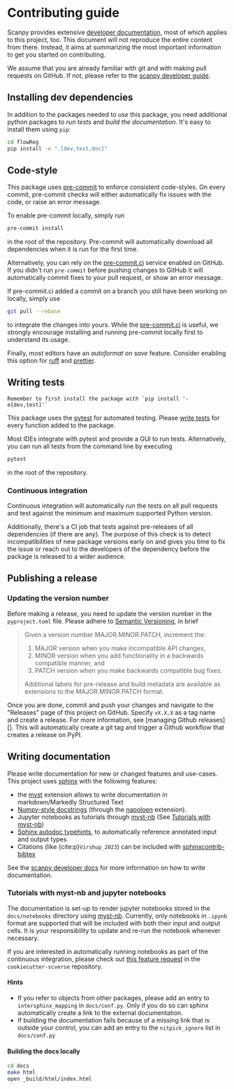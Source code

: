# Contributing guide

Scanpy provides extensive [developer documentation][scanpy developer guide], most of which applies to this project, too.
This document will not reproduce the entire content from there. Instead, it aims at summarizing the most important
information to get you started on contributing.

We assume that you are already familiar with git and with making pull requests on GitHub. If not, please refer
to the [scanpy developer guide][].

## Installing dev dependencies

In addition to the packages needed to _use_ this package, you need additional python packages to _run tests_ and _build
the documentation_. It's easy to install them using `pip`:

```bash
cd flowReg
pip install -e ".[dev,test,doc]"
```

## Code-style

This package uses [pre-commit][] to enforce consistent code-styles.
On every commit, pre-commit checks will either automatically fix issues with the code, or raise an error message.

To enable pre-commit locally, simply run

```bash
pre-commit install
```

in the root of the repository. Pre-commit will automatically download all dependencies when it is run for the first time.

Alternatively, you can rely on the [pre-commit.ci][] service enabled on GitHub. If you didn't run `pre-commit` before
pushing changes to GitHub it will automatically commit fixes to your pull request, or show an error message.

If pre-commit.ci added a commit on a branch you still have been working on locally, simply use

```bash
git pull --rebase
```

to integrate the changes into yours.
While the [pre-commit.ci][] is useful, we strongly encourage installing and running pre-commit locally first to understand its usage.

Finally, most editors have an _autoformat on save_ feature. Consider enabling this option for [ruff][ruff-editors]
and [prettier][prettier-editors].

[ruff-editors]: https://docs.astral.sh/ruff/integrations/
[prettier-editors]: https://prettier.io/docs/en/editors.html

## Writing tests

```{note}
Remember to first install the package with `pip install '-e[dev,test]'`
```

This package uses the [pytest][] for automated testing. Please [write tests][scanpy-test-docs] for every function added
to the package.

Most IDEs integrate with pytest and provide a GUI to run tests. Alternatively, you can run all tests from the
command line by executing

```bash
pytest
```

in the root of the repository.

### Continuous integration

Continuous integration will automatically run the tests on all pull requests and test
against the minimum and maximum supported Python version.

Additionally, there's a CI job that tests against pre-releases of all dependencies
(if there are any). The purpose of this check is to detect incompatibilities
of new package versions early on and gives you time to fix the issue or reach
out to the developers of the dependency before the package is released to a wider audience.

[scanpy-test-docs]: https://scanpy.readthedocs.io/en/latest/dev/testing.html#writing-tests

## Publishing a release

### Updating the version number

Before making a release, you need to update the version number in the `pyproject.toml` file. Please adhere to [Semantic Versioning][semver], in brief

> Given a version number MAJOR.MINOR.PATCH, increment the:
>
> 1.  MAJOR version when you make incompatible API changes,
> 2.  MINOR version when you add functionality in a backwards compatible manner, and
> 3.  PATCH version when you make backwards compatible bug fixes.
>
> Additional labels for pre-release and build metadata are available as extensions to the MAJOR.MINOR.PATCH format.

Once you are done, commit and push your changes and navigate to the "Releases" page of this project on GitHub.
Specify `vX.X.X` as a tag name and create a release. For more information, see [managing Github releases][]. This will automatically create a git tag and trigger a Github workflow that creates a release on PyPI.

## Writing documentation

Please write documentation for new or changed features and use-cases. This project uses [sphinx][] with the following features:

-   the [myst][] extension allows to write documentation in markdown/Markedly Structured Text
-   [Numpy-style docstrings][numpydoc] (through the [napoloen][numpydoc-napoleon] extension).
-   Jupyter notebooks as tutorials through [myst-nb][] (See [Tutorials with myst-nb](#tutorials-with-myst-nb-and-jupyter-notebooks))
-   [Sphinx autodoc typehints][], to automatically reference annotated input and output types
-   Citations (like {cite:p}`Virshup_2023`) can be included with [sphinxcontrib-bibtex](https://sphinxcontrib-bibtex.readthedocs.io/)

See the [scanpy developer docs](https://scanpy.readthedocs.io/en/latest/dev/documentation.html) for more information
on how to write documentation.

### Tutorials with myst-nb and jupyter notebooks

The documentation is set-up to render jupyter notebooks stored in the `docs/notebooks` directory using [myst-nb][].
Currently, only notebooks in `.ipynb` format are supported that will be included with both their input and output cells.
It is your responsibility to update and re-run the notebook whenever necessary.

If you are interested in automatically running notebooks as part of the continuous integration, please check
out [this feature request](https://github.com/scverse/cookiecutter-scverse/issues/40) in the `cookiecutter-scverse`
repository.

#### Hints

-   If you refer to objects from other packages, please add an entry to `intersphinx_mapping` in `docs/conf.py`. Only
    if you do so can sphinx automatically create a link to the external documentation.
-   If building the documentation fails because of a missing link that is outside your control, you can add an entry to
    the `nitpick_ignore` list in `docs/conf.py`

#### Building the docs locally

```bash
cd docs
make html
open _build/html/index.html
```

<!-- Links -->

[scanpy developer guide]: https://scanpy.readthedocs.io/en/latest/dev/index.html
[cookiecutter-scverse-instance]: https://cookiecutter-scverse-instance.readthedocs.io/en/latest/template_usage.html
[github quickstart guide]: https://docs.github.com/en/get-started/quickstart/create-a-repo?tool=webui
[codecov]: https://about.codecov.io/sign-up/
[codecov docs]: https://docs.codecov.com/docs
[codecov bot]: https://docs.codecov.com/docs/team-bot
[codecov app]: https://github.com/apps/codecov
[pre-commit.ci]: https://pre-commit.ci/
[readthedocs.org]: https://readthedocs.org/
[myst-nb]: https://myst-nb.readthedocs.io/en/latest/
[jupytext]: https://jupytext.readthedocs.io/en/latest/
[pre-commit]: https://pre-commit.com/
[anndata]: https://github.com/scverse/anndata
[mudata]: https://github.com/scverse/mudata
[pytest]: https://docs.pytest.org/
[semver]: https://semver.org/
[sphinx]: https://www.sphinx-doc.org/en/master/
[myst]: https://myst-parser.readthedocs.io/en/latest/intro.html
[numpydoc-napoleon]: https://www.sphinx-doc.org/en/master/usage/extensions/napoleon.html
[numpydoc]: https://numpydoc.readthedocs.io/en/latest/format.html
[sphinx autodoc typehints]: https://github.com/tox-dev/sphinx-autodoc-typehints
[pypi]: https://pypi.org/
